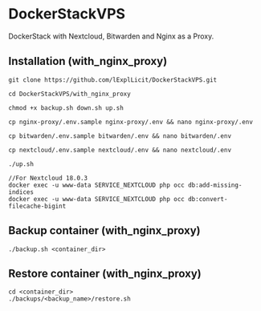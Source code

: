 # DockerStackVPS
DockerStack with Nextcloud, Bitwarden and Nginx as a Proxy.

## Installation (with_nginx_proxy)

```
git clone https://github.com/lExplLicit/DockerStackVPS.git

cd DockerStackVPS/with_nginx_proxy

chmod +x backup.sh down.sh up.sh

cp nginx-proxy/.env.sample nginx-proxy/.env && nano nginx-proxy/.env

cp bitwarden/.env.sample bitwarden/.env && nano bitwarden/.env

cp nextcloud/.env.sample nextcloud/.env && nano nextcloud/.env

./up.sh

//For Nextcloud 18.0.3
docker exec -u www-data SERVICE_NEXTCLOUD php occ db:add-missing-indices
docker exec -u www-data SERVICE_NEXTCLOUD php occ db:convert-filecache-bigint
```


## Backup container (with_nginx_proxy)

```
./backup.sh <container_dir>
```

## Restore container (with_nginx_proxy)

```
cd <container_dir>
./backups/<backup_name>/restore.sh
```
